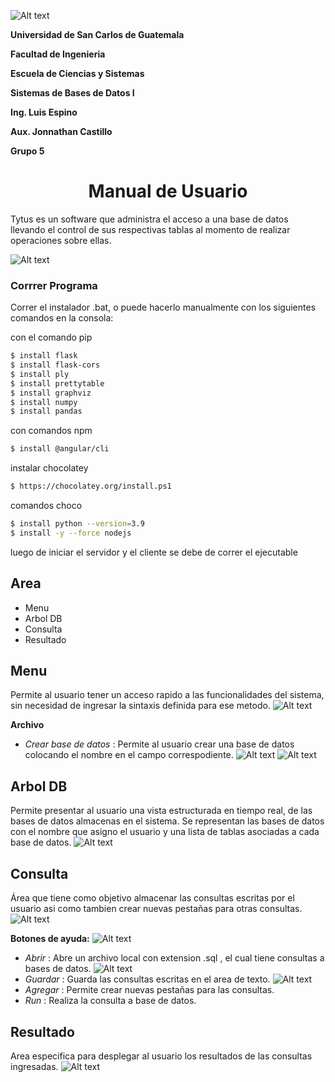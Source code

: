 

![Alt text](capturas/logo2.png?raw=true "")

**Universidad de San Carlos de Guatemala**

**Facultad de Ingenieria**

**Escuela de Ciencias y Sistemas**

**Sistemas de Bases de Datos I**

**Ing. Luis Espino**

**Aux. Jonnathan Castillo**

**Grupo 5**


# <center>Manual de Usuario 

Tytus es un software que administra el acceso a una base de datos llevando el control de sus respectivas tablas al momento de realizar operaciones sobre ellas.
  
![Alt text](capturas/6f2.png?raw=true "")

### Corrrer Programa
Correr el instalador .bat, o puede hacerlo manualmente con los siguientes comandos en la consola:

con el comando pip
```bash
$ install flask
$ install flask-cors
$ install ply
$ install prettytable
$ install graphviz
$ install numpy
$ install pandas

```

con comandos npm
```bash
$ install @angular/cli
```

instalar  chocolatey
```bash
$ https://chocolatey.org/install.ps1
```

comandos choco
```bash
$ install python --version=3.9
$ install -y --force nodejs
```

luego de iniciar el servidor y el cliente
se debe de correr el ejecutable

## Area
  * Menu 
  * Arbol DB
  * Consulta
  * Resultado

## Menu  
  Permite al usuario tener un acceso rapido a las funcionalidades del sistema, sin necesidad de ingresar la sintaxis definida para ese metodo. 
 ![Alt text](capturas/7f2.png?raw=true "")

**Archivo**

  * *Crear base de datos* : Permite al usuario crear una base de datos colocando el nombre en el campo correspodiente.
   ![Alt text](capturas/3f2.png?raw=true "")
   ![Alt text](capturas/5f2.png?raw=true "")

## Arbol DB

Permite presentar al usuario una vista estructurada en tiempo real, de las bases de datos almacenas en el sistema. Se representan las bases de datos con el nombre que asigno el usuario y una lista de tablas asociadas a cada base de datos.
  ![Alt text](capturas/4f2.png?raw=true "")

## Consulta  
 Área que tiene como objetivo almacenar las consultas escritas por el usuario asi como tambien crear nuevas pestañas para otras consultas. 
 ![Alt text](capturas/2f2.png?raw=true "")
  
  **Botones de ayuda:**
   ![Alt text](capturas/1f2.png?raw=true "")
   
  * *Abrir* : Abre un archivo local con extension .sql , el cual tiene consultas a bases de datos.
     ![Alt text](capturas/10f2.png?raw=true "")
  * *Guardar* : Guarda las consultas escritas en el area de texto. 
  ![Alt text](capturas/11f2.png?raw=true "")
  * *Agregar* : Permite crear nuevas pestañas para las consultas.
  * *Run* : Realiza la consulta a base de datos.
 
 ## Resultado
  Area especifica para desplegar al usuario los resultados de las consultas ingresadas.
   ![Alt text](capturas/8f2.png?raw=true "")
